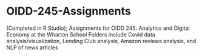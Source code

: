 # OIDD-245-Assignments
(Completed in R Studio); Assignments for OIDD 245: Analytics and Digital Economy at the Wharton School
Folders include Covid data analysis/visualization, Lending Club analysis, Amazon reviews analysis, and NLP of news articles
